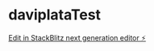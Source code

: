 # daviplataTest

[Edit in StackBlitz next generation editor ⚡️](https://stackblitz.com/~/github.com/ISJuanMejia/daviplataTest)